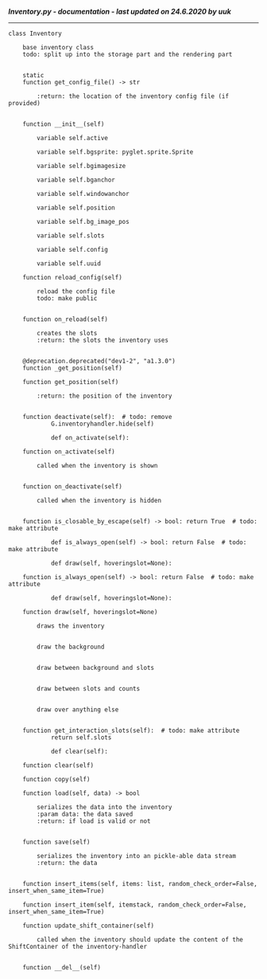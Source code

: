***Inventory.py - documentation - last updated on 24.6.2020 by uuk***
___

    class Inventory
        
        base inventory class
        todo: split up into the storage part and the rendering part


        static
        function get_config_file() -> str
            
            :return: the location of the inventory config file (if provided)


        function __init__(self)

            variable self.active

            variable self.bgsprite: pyglet.sprite.Sprite

            variable self.bgimagesize

            variable self.bganchor

            variable self.windowanchor

            variable self.position

            variable self.bg_image_pos

            variable self.slots

            variable self.config

            variable self.uuid

        function reload_config(self)
            
            reload the config file
            todo: make public


        function on_reload(self)
            
            creates the slots
            :return: the slots the inventory uses


        @deprecation.deprecated("dev1-2", "a1.3.0")
        function _get_position(self)

        function get_position(self)
            
            :return: the position of the inventory


        function deactivate(self):  # todo: remove
                G.inventoryhandler.hide(self)
                
                def on_activate(self):

        function on_activate(self)
            
            called when the inventory is shown


        function on_deactivate(self)
            
            called when the inventory is hidden


        function is_closable_by_escape(self) -> bool: return True  # todo: make attribute
                
                def is_always_open(self) -> bool: return False  # todo: make attribute
                
                def draw(self, hoveringslot=None):

        function is_always_open(self) -> bool: return False  # todo: make attribute
                
                def draw(self, hoveringslot=None):

        function draw(self, hoveringslot=None)
            
            draws the inventory

            
            draw the background

            
            draw between background and slots

            
            draw between slots and counts

            
            draw over anything else


        function get_interaction_slots(self):  # todo: make attribute
                return self.slots
                
                def clear(self):

        function clear(self)

        function copy(self)

        function load(self, data) -> bool
            
            serializes the data into the inventory
            :param data: the data saved
            :return: if load is valid or not


        function save(self)
            
            serializes the inventory into an pickle-able data stream
            :return: the data


        function insert_items(self, items: list, random_check_order=False, insert_when_same_item=True)

        function insert_item(self, itemstack, random_check_order=False, insert_when_same_item=True)

        function update_shift_container(self)
            
            called when the inventory should update the content of the ShiftContainer of the inventory-handler


        function __del__(self)